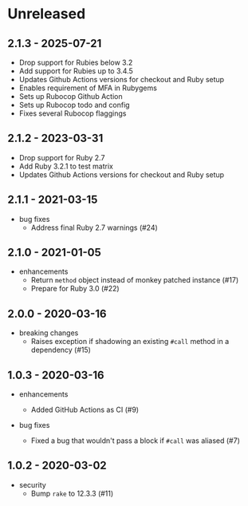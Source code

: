 # Unreleased

## 2.1.3 - 2025-07-21

* Drop support for Rubies below 3.2
* Add support for Rubies up to 3.4.5
* Updates Github Actions versions for checkout and Ruby setup
* Enables requirement of MFA in Rubygems
* Sets up Rubocop Github Action
* Sets up Rubocop todo and config
* Fixes several Rubocop flaggings

## 2.1.2 - 2023-03-31

* Drop support for Ruby 2.7
* Add Ruby 3.2.1 to test matrix
* Updates Github Actions versions for checkout and Ruby setup

## 2.1.1 - 2021-03-15

* bug fixes
  * Address final Ruby 2.7 warnings (#24)

## 2.1.0 - 2021-01-05

* enhancements
  * Return `method` object instead of monkey patched instance (#17)
  * Prepare for Ruby 3.0 (#22)

## 2.0.0 - 2020-03-16

* breaking changes
  * Raises exception if shadowing an existing `#call` method in a dependency (#15)

## 1.0.3 - 2020-03-16

* enhancements
  * Added GitHub Actions as CI (#9)

* bug fixes
  * Fixed a bug that wouldn't pass a block if `#call` was aliased (#7)

## 1.0.2 - 2020-03-02

* security
  * Bump `rake` to 12.3.3 (#11)
